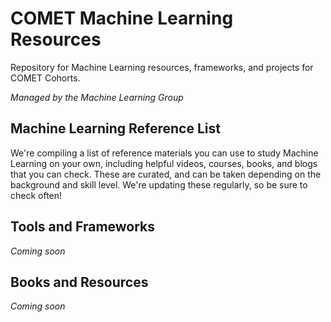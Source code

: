 # COMET Machine Learning Resources
Repository for Machine Learning resources, frameworks, and projects for COMET Cohorts.

*Managed by the Machine Learning Group*

## Machine Learning Reference List
We're compiling a list of reference materials you can use to study Machine Learning on your own, including helpful videos, courses, books, and blogs that you can check. These are curated, and can be taken depending on the background and skill level. We're updating these regularly, so be sure to check often!

## Tools and Frameworks
*Coming soon*

## Books and Resources
*Coming soon*

